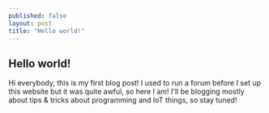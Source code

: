 ```yaml
---
published: false
layout: post
title: "Hello world!"
---
```

## Hello world!

Hi everybody, this is my first blog post! I used to run a forum before I set up this website but it was quite awful, so here I am! I'll be blogging mostly about tips & tricks about programming and IoT things, so stay tuned!
